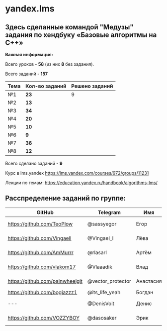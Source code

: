 # yandex.lms
## Здесь сделанные командой "Медузы" задания по хендбуку «Базовые алгоритмы на С++»

**Важная информация:**

Всего уроков - **58**  (из них **8** без задания).

Всего заданий - **157** 

Тема | Кол-во заданий | Решено заданий |
--- | --- | --- |
№1 | **23** | 9 |
№2 | **13** |  |
№3  | **34** |  |
№4  | **20** |  |
№5  | **10** |  |
№6  | **9** |  |
№7 | **36** |  |
№8  | **12** |  |

Всего сделано заданий - **9** 
 
Курс в lms.yandex
https://lms.yandex.com/courses/972/groups/11231

Лекции по темам:
https://education.yandex.ru/handbook/algorithms-lms/

## Расспределение заданий по группе:

GitHub | Telegram | Имя | Ранг |#| 1 | 2 | 3 | 4 | 5 | 6 | 7 | 8 |
--- | --- | --- | --- |--- |--- |--- |--- |--- |--- |--- |--- |--- |
https://github.com/TeoPlow | @sassyegor | Егор | Тимлид |#| - | 2.4 | 3.6 | 4.4 | 5.5, 5.2 | - | - | 8.3 |
https://github.com/Vingaell | @Vingael_l | Лёва | Зам.Тимлид |#| 1.4 | - | 3.2, 3.11 | 4.3 | - | - | 7.6 | 8.4 |
https://github.com/AmMurrr | @rlasarl | Артём | - |#| - | 2.6 | 3.10, 3.7 | 4.2 | - | 6.6 | 7.3 | - | 
https://github.com/vlakom17 | @Vlaaadik | Влад | - |#| - | 2.3 | 3.5 | 4.1 | - | 6.4, 6.3 | 7.2 | -  | 
https://github.com/painwheelgit | @vector_protector | Анастасия | - |  #| - | - | 3.1, 3.4 | - | 5.7 | - | 7.1 | 8.5 | 
https://github.com/bogjazzz1 | @its_life_yeah | Богдан | - |#| 1.8 | - | 3.3 | - | 5.6 | - | 7.5 | 8.2 | 
--- | @DenisVoit | Денис | - |#| 1.5 | 2.7 | 3.9, 3.13 | - | 5.4 | 6.2 | - | - | 
https://github.com/VOZZYBOY | @dasosaker | Эрик | - |#|  -| 2.2, 2.5 | - | - | 5.8, 5.3 | 6.1 | 7.4 | - | 
